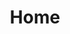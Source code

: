 ---
title: Home
home: true
heroImage: /mailogo1.png 
heroText: THEMAKBYMAK
tagline: A place for some of Mai's stories
actionText: Come On In →
actionLink: "https://maixxq.netlify.com/blog/"
features:
- 
    title: Little Thoughts
    details: It could be about studies, a pretty major part of my life now. It could be about work. Or it could be about life. Just some random thoughts that come into my mind which I could properly translate to words. 
- 
    title:  Golden Nuggets
    details: This is to remind myself of what I have learnt in school, at work and from many amazing people I have met in my life. Disclaimer - it may include short, glitchy snippets knowledge with ugly doodles. 
- 
    title: Fancy Bits
    details: Anything fancy belongs in this category. Perhaps some photos. Or some book/movie recommendation I have chanced upon which may be fancy to you too. So we can be fancy together.
footer: Love Always, Mai
---